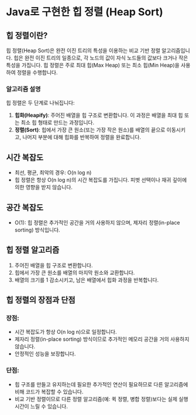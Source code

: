 # Java로 구현한 힙 정렬 (Heap Sort)

## 힙 정렬이란?

힙 정렬(Heap Sort)은 완전 이진 트리의 특성을 이용하는 비교 기반 정렬 알고리즘입니다. 힙은 완전 이진 트리의 일종으로, 각 노드의 값이 자식 노드들의 값보다 크거나 작은 특성을 가집니다. 힙 정렬은 주로 최대 힙(Max Heap) 또는 최소 힙(Min Heap)을 사용하여 정렬을 수행합니다.

### 알고리즘 설명

힙 정렬은 두 단계로 나눠집니다:

1. **힙화(Heapify)**: 주어진 배열을 힙 구조로 변환합니다. 이 과정은 배열을 최대 힙 또는 최소 힙 형태로 만드는 과정입니다.
2. **정렬(Sort)**: 힙에서 가장 큰 원소(또는 가장 작은 원소)를 배열의 끝으로 이동시키고, 나머지 부분에 대해 힙화를 반복하여 정렬을 완료합니다.

## 시간 복잡도

- 최선, 평균, 최악의 경우: O(n log n)
- 힙 정렬은 항상 O(n log n)의 시간 복잡도를 가집니다. 피벗 선택이나 재귀 깊이에 의한 영향을 받지 않습니다.

## 공간 복잡도

- O(1): 힙 정렬은 추가적인 공간을 거의 사용하지 않으며, 제자리 정렬(in-place sorting) 방식입니다.

## 힙 정렬 알고리즘

1. 주어진 배열을 힙 구조로 변환합니다.
2. 힙에서 가장 큰 원소를 배열의 마지막 원소와 교환합니다.
3. 배열의 크기를 1 감소시키고, 남은 배열에서 힙화 과정을 반복합니다.

## 힙 정렬의 장점과 단점

### 장점:
  - 시간 복잡도가 항상 O(n log n)으로 일정합니다.
  - 제자리 정렬(in-place sorting) 방식이므로 추가적인 메모리 공간을 거의 사용하지 않습니다.
  - 안정적인 성능을 보장합니다.

### 단점:
  - 힙 구조를 만들고 유지하는데 필요한 추가적인 연산이 필요하므로 다른 알고리즘에 비해 코드가 복잡할 수 있습니다.
  - 비교 기반 정렬이므로 다른 정렬 알고리즘(예: 퀵 정렬, 병합 정렬)보다는 실제 실행 시간이 느릴 수 있습니다.
